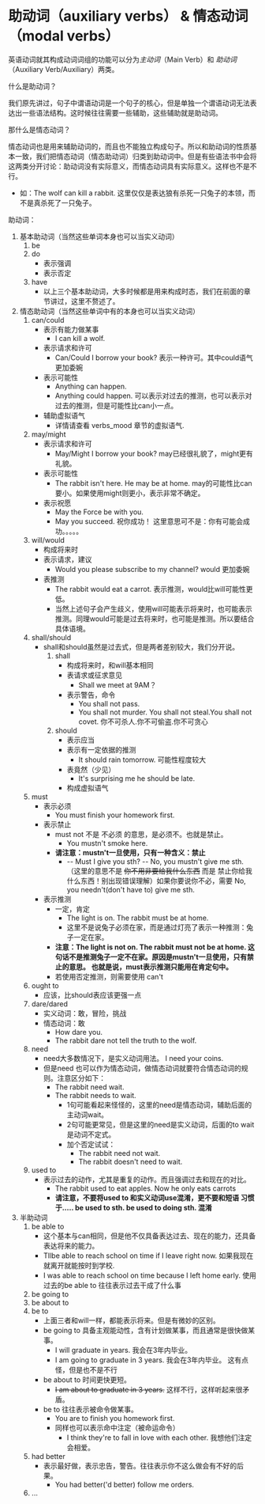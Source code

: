 # 助动词（auxiliary verbs） & 情态动词（modal verbs）



英语动词就其构成动词词组的功能可以分为*主动词*（Main Verb）和 *助动词*（Auxiliary Verb/Auxiliary）两类。

什么是助动词？

我们原先讲过，句子中谓语动词是一个句子的核心，但是单独一个谓语动词无法表达出一些语法结构。这时候往往需要一些辅助，这些辅助就是助动词。

那什么是情态动词？

情态动词也是用来辅助动词的，而且也不能独立构成句子。所以和助动词的性质基本一致，我们把情态动词（情态助动词）归类到助动词中。但是有些语法书中会将这两类分开讨论：助动词没有实际意义，而情态动词具有实际意义。这样也不是不行。

+ 如：The wolf can kill a rabbit. 这里仅仅是表达狼有杀死一只兔子的本领，而不是真杀死了一只兔子。



助动词：

1. 基本助动词（当然这些单词本身也可以当实义动词）
    1. be
    2. do
        + 表示强调
        + 表示否定
    3. have
        + 以上三个基本助动词，大多时候都是用来构成时态，我们在前面的章节讲过，这里不赘述了。
2. 情态助动词（当然这些单词中有的本身也可以当实义动词）
    1. can/could
        + 表示有能力做某事
            + I can kill a wolf.
        + 表示请求和许可
            + Can/Could I borrow your book?   表示一种许可。其中could语气更加委婉
        + 表示可能性
            + Anything can happen.
            + Anything could happen.  可以表示对过去的推测，也可以表示对过去的推测，但是可能性比can小一点。
        + 辅助虚拟语气
            + 详情请查看 verbs_mood 章节的虚拟语气.
    2. may/might
        + 表示请求和许可
            + May/Might I borrow your book?  may已经很礼貌了，might更有礼貌。
        + 表示可能性
            + The rabbit isn't here. He may be at home.  may的可能性比can要小。如果使用might则更小，表示非常不确定。
        + 表示祝愿
            + May the Force be with you.
            + May you succeed. 祝你成功！    这里意思可不是：你有可能会成功。。。。。
    3. will/would
        + 构成将来时
        + 表示请求，建议
            + Would you please subscribe to my channel? would 更加委婉
        + 表推测
            + The rabbit would eat a carrot. 表示推测，would比will可能性更低。
            + 当然上述句子会产生歧义，使用will可能表示将来时，也可能表示推测。同理would可能是过去将来时，也可能是推测。所以要结合具体语境。
    4. shall/should
        + shall和should虽然是过去式，但是两者差别较大，我们分开说。
            1. shall
                + 构成将来时，和will基本相同
                + 表请求或征求意见
                    + Shall we meet at 9AM？
                + 表示警告，命令
                    + You shall not pass.
                    + You shall not murder. You shall not steal.You shall not covet.   你不可杀人.你不可偷盗.你不可贪心
            2. should
                + 表示应当
                + 表示有一定依据的推测
                    + It should rain tomorrow.   可能性程度较大
                + 表竟然（少见）
                    + It's surprising me he should be late.
                + 构成虚拟语气
    5. must
        + 表示必须
            + You must finish your homework first.
        + 表示禁止
            + must not 不是 不必须 的意思，是必须不。也就是禁止。
                + You mustn't smoke here.
            + **请注意：mustn't一旦使用，只有一种含义：禁止**
                + -- Must I give you sth?   -- No, you mustn't give me sth. （这里的意思不是 ~~你不用非要给我什么东西~~ 而是 禁止你给我什么东西！别出现错误理解）如果你要说你不必，需要  No, you needn't(don't have to) give me sth.
        + 表示推测
            + 一定，肯定
                + The light is on. The rabbit must be at home.
                + 这里不是说兔子必须在家，而是通过灯亮了表示一种推测：兔子一定在家。
            + **注意：The light is not on. The rabbit must not be at home. 这句话不是推测兔子一定不在家。原因是mustn't一旦使用，只有禁止的意思。 也就是说，must表示推测只能用在肯定句中。**
            + 若使用否定推测，则需要使用 can't
    6. ought to
        + 应该，比should表应该更强一点
    7. dare/dared
        + 实义动词：敢，冒险，挑战
        + 情态动词：敢
            + How dare you.
            + The rabbit dare not tell the truth to the wolf.
    8. need
        + need大多数情况下，是实义动词用法。 I need your coins.
        + 但是need 也可以作为情态动词，做情态动词就要符合情态动词的规则。注意区分如下：
            + The rabbit need wait.
            + The rabbit needs to wait.
                + 1句可能看起来怪怪的，这里的need是情态动词，辅助后面的主动词wait。
                + 2句可能更常见，但是这里的need是实义动词，后面的to wait是动词不定式。
                + 加个否定试试：
                    + The rabbit need not wait.
                    + The rabbit doesn't need to wait.
    9. used to
        + 表示过去的动作，尤其是重复的动作。而且强调过去和现在的对比。
            + The rabbit used to eat apples. Now he only eats carrots
            + **请注意，不要将used to 和实义动词use混淆，更不要和短语  习惯于..... be used to sth.  be used to doing sth. 混淆**
3. 半助动词
    1. be able to
        + 这个基本与can相同，但是他不仅具备表达过去、现在的能力，还具备表达将来的能力。
        + TIlbe able to reach school on time if I leave right now.  如果我现在就离开就能按时到学校.
        + I was able to reach school on time because I left home early.  使用过去的be able to 往往表示过去干成了什么事
    2. be going to
    3. be about to
    4. be to
        + 上面三者和will一样，都能表示将来。但是有微妙的区别。
        + be going to 具备主观能动性，含有计划做某事，而且通常是很快做某事。
            + I will graduate in years.   我会在3年内毕业。
            + I am going to graduate in 3 years. 我会在3年内毕业。   这有点怪，但是也不是不行
        + be about to 时间更快更短。
            + ~~I am about to graduate in 3 years.~~  这样不行，这样听起来很矛盾。
        + be to 往往表示被命令做某事。
            + You are to finish you homework first.
            + 同样也可以表示命中注定（被命运命令）
                + I think they're to fall in love with each other.  我想他们注定会相爱。
    5. had better
        + 表示最好做，表示忠告，警告。往往表示你不这么做会有不好的后果。
            + You had better('d better) follow me orders.
    6. ...

 